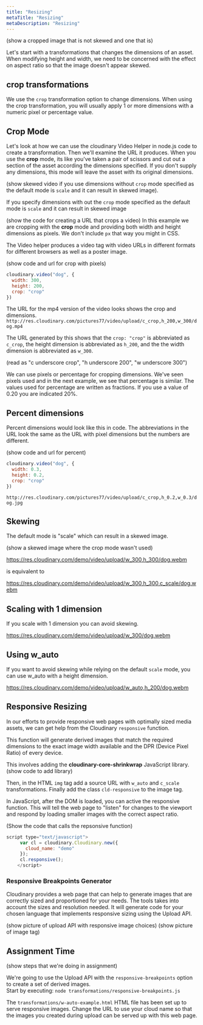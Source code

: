 ```yaml
---
title: "Resizing"
metaTitle: "Resizing"
metaDescription: "Resizing"
---
```


(show a cropped image that is not skewed and one that is)

Let's start with a transformations that changes the dimensions of an asset.  When modifying height and width, we need to be concerned with the effect on aspect ratio so that the image doesn't appear skewed.  

## crop transformations

We use the `crop` transformation option to change dimensions. When using the crop transformation, you will usually apply 1 or more dimensions with a numeric pixel or percentage value. 

## Crop Mode

Let's look at how we can use the cloudinary Video Helper in node.js code to create a transformation.  Then we'll examine the URL it produces.  When you use the **crop** mode, its like you've taken a pair of scissors and cut out a section of the asset according the dimensions specified.  If you don't supply any dimensions, this mode will leave the asset with its original dimensions.

(show skewed video if you use dimensions without `crop` mode specified as the default mode is `scale` and it can result in skewed image).

If you specify dimensions with out the `crop` mode specified as the default mode is `scale` and it can result in skewed image

(show the code for creating a URL that crops a video)
In this example we are cropping with the **crop** mode and providing both width and height dimensions as pixels.  We don't include `px` that way you might in CSS.

The Video helper produces a video tag with video URLs in different formats for different browsers as well as a poster image. 

(show code and url for crop with pixels)
```javascript
cloudinary.video("dog", {
  width: 300,
  height: 200,
  crop: "crop"
})
```
The URL for the mp4 version of the video looks shows the crop and dimensions.
`http://res.cloudinary.com/pictures77/video/upload/c_crop,h_200,w_300/dog.mp4`

The URL generated by this shows that the `crop: "crop"` is abbreviated as `c_crop`, the height dimension is abbreviated as `h_200`, and the the width dimension is abbreviated as `w_300`.  

(read as "c underscore crop", "h underscore 200", "w underscore 300")

We can use pixels or percentage for cropping dimensions.  We've seen pixels used and in the next example, we see that percentage is similar.  The values used for percentage are written as fractions.  If you use a value of 0.20 you are indicated 20%. 

## Percent dimensions


Percent dimensions would look like this in code. The abbreviations in the URL look the same as the URL with pixel dimensions but the numbers are different.

(show code and url for percent)
```javascript
cloudinary.video("dog", {
  width: 0.3,
  height: 0.2,
  crop: "crop"
})
```
`http://res.cloudinary.com/pictures77/video/upload/c_crop,h_0.2,w_0.3/dog.jpg`

## Skewing

The default mode is "scale" which can result in a skewed image.

(show a skewed image where the crop mode wasn't used)


https://res.cloudinary.com/demo/video/upload/w_300,h_300/dog.webm

is equivalent to

https://res.cloudinary.com/demo/video/upload/w_300,h_300,c_scale/dog.webm

## Scaling with 1 dimension

If you scale with 1 dimension you can avoid skewing.

https://res.cloudinary.com/demo/video/upload/w_300/dog.webm

## Using w_auto

If you want to avoid skewing while relying on the default `scale` mode, you can use w_auto with a height dimension.

https://res.cloudinary.com/demo/video/upload/w_auto,h_200/dog.webm

## Responsive Resizing

In our efforts to provide responsive web pages with optimally sized media assets, we can get help from the Cloudinary `responsive` function.

This function will generate derived images that  match the required dimensions to the exact image width available and the DPR (Device Pixel Ratio) of every device.

This involves adding the **cloudinary-core-shrinkwrap** JavaScript library.
(show code to add library)

Then, in the HTML `img` tag add a source URL with `w_auto` and `c_scale` transformations.  Finally add the class `cld-responsive` to the image tag.

In JavaScript, after the DOM is loaded, you can active the responsive function.  This will tell the web page to "listen" for changes to the viewport and respond by loading smaller images with the correct aspect ratio.

(Show the code that calls the repsonsive function)

```javascript
script type="text/javascript">
     var cl = cloudinary.Cloudinary.new({
       cloud_name: "demo"
     });
     cl.responsive();
    </script>
```

### Responsive Breakpoints Generator

Cloudinary provides a web page that can help to generate images that are correctly sized and proportioned for your needs. The tools takes into account the sizes and resolution needed.  It will generate code for your chosen language that implements responsive sizing using the Upload API.

(show picture of upload API with responsive image choices)
(show picture of image tag)

## Assignment Time

(show steps that we're doing in assignment)

We're going to use the Upload API with the `responsive-breakpoints` option to create a set of derived images.  
Start by executing: `node transformations/responsive-breakpoints.js`

The `transformations/w-auto-example.html` HTML file has been set up to serve responsive images.  Change the URL to use your cloud name so that the images you created during upload can be served up with this web page.


